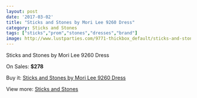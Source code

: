 ```yaml
---
layout: post
date: '2017-03-02'
title: "Sticks and Stones by Mori Lee 9260 Dress"
category: Sticks and Stones
tags: ["sticks","prom","stones","dresses","brand"]
image: http://www.lustparties.com/9771-thickbox_default/sticks-and-stones-by-mori-lee-9260-dress.jpg
---
```

Sticks and Stones by Mori Lee 9260 Dress

On Sales: **$278**
<a href="https://www.lustparties.com/en/sticks-and-stones/3381-sticks-and-stones-by-mori-lee-9260-dress.html"><amp-img layout="responsive" width="600" height="600" src="//www.lustparties.com/9771-thickbox_default/sticks-and-stones-by-mori-lee-9260-dress.jpg" alt="Sticks and Stones by Mori Lee 9260 Dress 0" /></a>
<a href="https://www.lustparties.com/en/sticks-and-stones/3381-sticks-and-stones-by-mori-lee-9260-dress.html"><amp-img layout="responsive" width="600" height="600" src="//www.lustparties.com/9772-thickbox_default/sticks-and-stones-by-mori-lee-9260-dress.jpg" alt="Sticks and Stones by Mori Lee 9260 Dress 1" /></a>

Buy it: [Sticks and Stones by Mori Lee 9260 Dress](https://www.lustparties.com/en/sticks-and-stones/3381-sticks-and-stones-by-mori-lee-9260-dress.html "Sticks and Stones by Mori Lee 9260 Dress")

View more: [Sticks and Stones](https://www.lustparties.com/en/11-sticks-and-stones "Sticks and Stones")